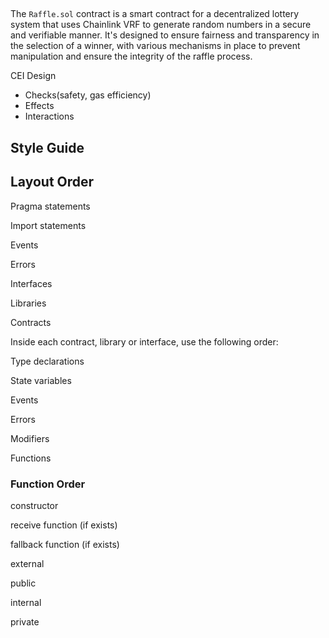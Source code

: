 

## 
The `Raffle.sol` contract is a smart contract for a decentralized lottery system that uses Chainlink VRF to generate random numbers in a secure and verifiable manner. It's designed to ensure fairness and transparency in the selection of a winner, with various mechanisms in place to prevent manipulation and ensure the integrity of the raffle process.


CEI Design
- Checks(safety, gas efficiency)
- Effects
- Interactions


## Style Guide
## Layout Order
Pragma statements

Import statements

Events

Errors

Interfaces

Libraries

Contracts

Inside each contract, library or interface, use the following order:

Type declarations

State variables

Events

Errors

Modifiers

Functions

### Function Order
constructor

receive function (if exists)

fallback function (if exists)

external

public

internal

private
